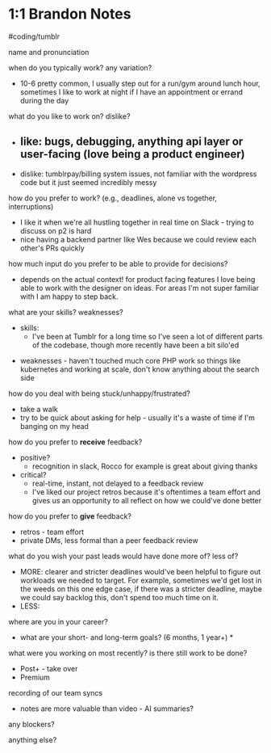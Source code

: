 # 1:1 Brandon Notes
#coding/tumblr

name and pronunciation

when do you typically work? any variation?
- 10-6 pretty common, I usually step out for a run/gym around lunch hour, sometimes I like to work at night if I have an appointment or errand during the day

what do you like to work on? dislike?
- like: bugs, debugging, anything api layer or user-facing (love being a product engineer)
  - 
- dislike: tumblrpay/billing system issues, not familiar with the wordpress code but it just seemed incredibly messy

how do you prefer to work? (e.g., deadlines, alone vs together, interruptions)
* I like it when we're all hustling together in real time on Slack - trying to discuss on p2 is hard
* nice having a backend partner like Wes because we could review each other's PRs quickly

how much input do you prefer to be able to provide for decisions?
* depends on the actual context! for product facing features I love being able to work with the designer on ideas. For areas I'm not super familiar with I am happy to step back.

what are your skills? weaknesses?
* skills: 
  * I've been at Tumblr for a long time so I've seen a lot of different parts of the codebase, though more recently have been a bit silo'ed
- weaknesses - haven't touched much core PHP work so things like kubernetes and working at scale, don't know anything about the search side

how do you deal with being stuck/unhappy/frustrated?
* take a walk
* try to be quick about asking for help - usually it's a waste of time if I'm banging on my head

how do you prefer to **receive** feedback?
* positive?
  * recognition in slack, Rocco for example is great about giving thanks
* critical?
  * real-time, instant, not delayed to a feedback review
  * I've liked our project retros because it's oftentimes a team effort and gives us an opportunity to all reflect on how we could've done better 

how do you prefer to **give** feedback?
- retros - team effort
- private DMs, less formal than a peer feedback review

what do you wish your past leads would have done more of? less of?
- MORE: clearer and stricter deadlines would've been helpful to figure out workloads we needed to target. For example, sometimes we'd get lost in the weeds on this one edge case, if there was a stricter deadline, maybe we could say backlog this, don't spend too much time on it.
- LESS: 

where are you in your career?
* what are your short- and long-term goals? (6 months, 1 year+)
  * 

what were you working on most recently? is there still work to be done?
* Post+ - take over
* Premium 

recording of our team syncs
* notes are more valuable than video - AI summaries?

any blockers?

anything else?


